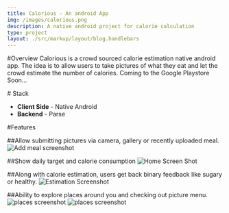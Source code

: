 ```yaml
---
title: Calorious - An android App
img: /images/calorious.png
description: A native android project for calorie calculation
type: project
layout: ./src/markup/layout/blog.handlebars
---
```


#Overview
Calorious is a crowd sourced calorie estimation native android app. The idea is to allow users to take pictures of what they eat and let the crowd estimate the number of calories. <span class="text-orange">Coming to the Google Playstore Soon...</span>

#<i class="fi-page-multiple text-purple"></i> Stack
* __Client Side__ - Native Android
* __Backend__ - Parse

#Features

##Allow submitting pictures via camera, gallery or recently uploaded meal.
<img src="../../images/projects/calorious/camera.png" alt="Add meal screenshot" class="mobile-screenshot" />

##Show daily target and calorie consumption
<img src="../../images/projects/calorious/home.png" alt="Home Screen Shot" class="mobile-screenshot" />

##Along with calorie estimation, users get back binary feedback like sugary or healthy. 
<img src="../../images/projects/calorious/meals.png" alt="Estimation Screenshot" class="mobile-screenshot" />

##Ability to explore places around you and checking out picture menu.
<img src="../../images/projects/calorious/places.png" alt="places screenshot" class="mobile-screenshot" />
<img src="../../images/projects/calorious/menu.png" alt="places screenshot" class="mobile-screenshot" />
